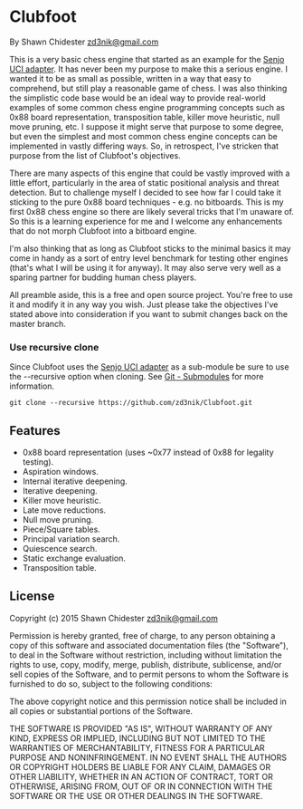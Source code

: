 Clubfoot
========

By Shawn Chidester <zd3nik@gmail.com>

This is a very basic chess engine that started as an example for the [Senjo UCI adapter](https://github.com/zd3nik/SenjoUCIAdapter).  It has never been my purpose to make this a serious engine.  I wanted it to be as small as possible, written in a way that easy to comprehend, but still play a reasonable game of chess.  I was also thinking the simplistic code base would be an ideal way to provide real-world examples of some common chess engine programming concepts such as 0x88 board representation, transposition table, killer move heuristic, null move pruning, etc.  I suppose it might serve that purpose to some degree, but even the simplest and most common chess engine concepts can be implemented in vastly differing ways.  So, in retrospect, I've stricken that purpose from the list of Clubfoot's objectives.

There are many aspects of this engine that could be vastly improved with a little effort, particularly in the area of static positional analysis and threat detection.  But to challenge myself I decided to see how far I could take it sticking to the pure 0x88 board techniques - e.g. no bitboards.  This is my first 0x88 chess engine so there are likely several tricks that I'm unaware of.  So this is a learning experience for me and I welcome any enhancements that do not morph Clubfoot into a bitboard engine.

I'm also thinking that as long as Clubfoot sticks to the minimal basics it may come in handy as a sort of entry level benchmark for testing other engines (that's what I will be using it for anyway).  It may also serve very well as a sparing partner for budding human chess players.

All preamble aside, this is a free and open source project.  You're free to use it and modify it in any way you wish.  Just please take the objectives I've stated above into consideration if you want to submit changes back on the master branch.


### Use recursive clone

Since Clubfoot uses the [Senjo UCI adapter](https://github.com/zd3nik/SenjoUCIAdapter) as a sub-module be sure to use the --recursive option when cloning.  See [Git - Submodules](http://git-scm.com/book/en/v2/Git-Tools-Submodules) for more information.

`git clone --recursive https://github.com/zd3nik/Clubfoot.git`


Features
--------

* 0x88 board representation (uses ~0x77 instead of 0x88 for legality testing).
* Aspiration windows.
* Internal iterative deepening.
* Iterative deepening.
* Killer move heuristic.
* Late move reductions.
* Null move pruning.
* Piece/Square tables.
* Principal variation search.
* Quiescence search.
* Static exchange evaluation.
* Transposition table.

License
-------

Copyright (c) 2015 Shawn Chidester <zd3nik@gmail.com>

Permission is hereby granted, free of charge, to any person obtaining a copy
of this software and associated documentation files (the "Software"), to deal
in the Software without restriction, including without limitation the rights
to use, copy, modify, merge, publish, distribute, sublicense, and/or sell
copies of the Software, and to permit persons to whom the Software is
furnished to do so, subject to the following conditions:

The above copyright notice and this permission notice shall be included in
all copies or substantial portions of the Software.

THE SOFTWARE IS PROVIDED "AS IS", WITHOUT WARRANTY OF ANY KIND, EXPRESS OR
IMPLIED, INCLUDING BUT NOT LIMITED TO THE WARRANTIES OF MERCHANTABILITY,
FITNESS FOR A PARTICULAR PURPOSE AND NONINFRINGEMENT. IN NO EVENT SHALL THE
AUTHORS OR COPYRIGHT HOLDERS BE LIABLE FOR ANY CLAIM, DAMAGES OR OTHER
LIABILITY, WHETHER IN AN ACTION OF CONTRACT, TORT OR OTHERWISE, ARISING FROM,
OUT OF OR IN CONNECTION WITH THE SOFTWARE OR THE USE OR OTHER DEALINGS IN
THE SOFTWARE.
